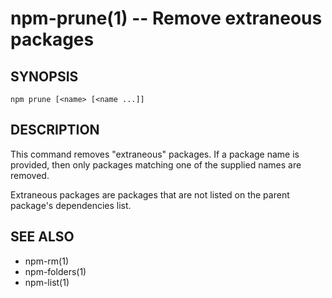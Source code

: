 npm-prune(1) -- Remove extraneous packages
==========================================

## SYNOPSIS

    npm prune [<name> [<name ...]]

## DESCRIPTION

This command removes "extraneous" packages.  If a package name is
provided, then only packages matching one of the supplied names are
removed.

Extraneous packages are packages that are not listed on the parent
package's dependencies list.

## SEE ALSO

* npm-rm(1)
* npm-folders(1)
* npm-list(1)
